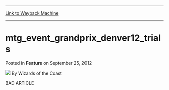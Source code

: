 
---
[Link to Wayback Machine](https://web.archive.org/web/20211027195030/https://magic.wizards.com/en/articles/archive/feature/mtgeventgrandprixdenver12trials-2012-09-25)

[_metadata_:wayback_url]:- "https://magic.wizards.com/en/articles/archive/feature/mtgeventgrandprixdenver12trials-2012-09-25"
[_metadata_:wayback_raw_url]:- "https://web.archive.org/web/20211027195030id_/https://magic.wizards.com/en/articles/archive/feature/mtgeventgrandprixdenver12trials-2012-09-25"
[_metadata_:wayback_capture_timestamp]:- "2021-10-27 19:50:30+00:00"
[_metadata_:description]:- "BAD ARTICLE"
[_metadata_:generator]:- "Drupal 7 (http://drupal.org)"
[_metadata_:publish_date]:- "2012-09-25"
---


mtg\_event\_grandprix\_denver12\_trials
=======================================



 Posted in **Feature**
 on September 25, 2012 






![](https://media.magic.wizards.com/styles/auth_small/public/images/person/wizards_author.jpg)
By Wizards of the Coast











BAD ARTICLE







